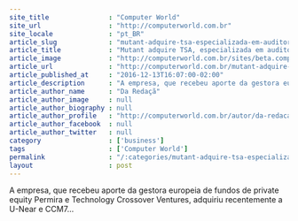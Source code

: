 ```yaml
---
site_title               : "Computer World"
site_url                 : "http://computerworld.com.br"
site_locale              : "pt_BR"
article_slug             : "mutant-adquire-tsa-especializada-em-auditoria-na-interacao-cliente-empresa"
article_title            : "Mutant adquire TSA, especializada em auditoria na interação cliente-empresa"
article_image            : "http://computerworld.com.br/sites/beta.computerworld.com.br/files/news_articles/crm.jpg"
article_url              : "http://computerworld.com.br/mutant-adquire-tsa-especializada-em-auditoria-na-interacao-cliente-empresa"
article_published_at     : "2016-12-13T16:07:00-02:00"
article_description      : "A empresa, que recebeu aporte da gestora europeia de fundos de private equity Permira e Technology Crossover Ventures, adquiriu recentemente a U-Near e CCM7..."
article_author_name      : "Da Redaçã"
article_author_image     : null
article_author_biography : null
article_author_profile   : "http://computerworld.com.br/autor/da-redacao"
article_author_facebook  : null
article_author_twitter   : null
category                 : ['business']
tags                     : ['Computer World']
permalink                : "/:categories/mutant-adquire-tsa-especializada-em-auditoria-na-interacao-cliente-empresa/"
layout                   : post
---
```


A empresa, que recebeu aporte da gestora europeia de fundos de private equity Permira e Technology Crossover Ventures, adquiriu recentemente a U-Near e CCM7...
